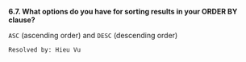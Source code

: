 **6.7. What options do you have for sorting results in your ORDER BY clause?**

`ASC` (ascending order) and `DESC` (descending order)

`Resolved by: Hieu Vu`
